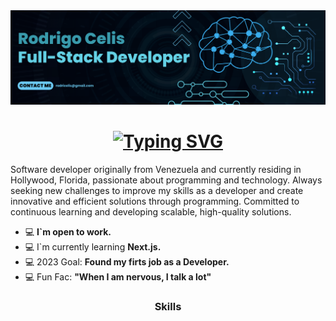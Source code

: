 <div>
<div  class="Header">
  <img src="https://raw.githubusercontent.com/Congrak/Congrak/main/Blue%20Geometric%20Technology%20LinkedIn%20Banner.png" alt="Banner" />
  <h1 align="center"><a href="https://git.io/typing-svg"><img src="https://readme-typing-svg.demolab.com?font=Fira+Code&pause=1000&width=435&lines=%F0%9F%8C%8E+Welcome+to+My+World!!%F0%9F%8C%8E" alt="Typing SVG" /></a></h1>
</div>
<div class="Body">
  <p>Software developer originally from Venezuela and currently residing in Hollywood, Florida, passionate about programming and technology. Always seeking new challenges to improve my skills as a developer and create innovative and efficient solutions through programming. Committed to continuous learning and developing scalable, high-quality solutions.</p>
  <ul>
    <li> 💻 <strong>I`m open to work.</strong> </li>
    <li> 💻 I`m currently learning <strong>Next.js.</strong> </li>
    <li> 💻 2023 Goal: <strong>Found my firts job as a Developer.</strong> </li>
    <li> 💻 Fun Fac: <strong>"When I am nervous, I talk a lot"</strong> </li>
</div>
  <h3 align="center" color="#36BCF7FF">Skills</h3>
  
</div>
